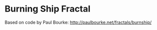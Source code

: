 Burning Ship Fractal
====================

Based on code by Paul Bourke: http://paulbourke.net/fractals/burnship/
